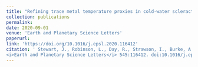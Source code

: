 ```yaml
---
title: "Refining trace metal temperature proxies in cold-water scleractinian and stylasterid corals"
collection: publications
permalink: 
date: 2020-09-01
venue: 'Earth and Planetary Science Letters'
paperurl: 
link: 'https://doi.org/10.1016/j.epsl.2020.116412'
citation: ' Stewart, J., Robinson, L., Day, R., Strawson, I., Burke, A., Rae, J., Spooner, P., <b>Samperiz, A.</b>, Etnoyer, P., Williams., B., Paytan, A., Leng, M., Häussermann, V., Wickes, L., Bratt, R., Pryer, H. 2020.  
<i>Earth and Planetary Science Letters</i> 545:116412. doi:10.1016/j.epsl.2020.116412'
---
```

